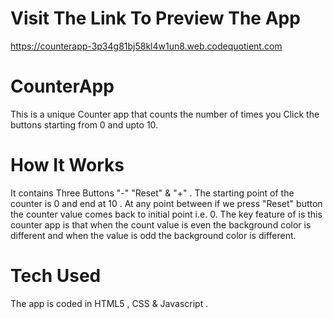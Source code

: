 # Visit The Link To Preview The App
https://counterapp-3p34g81bj58kl4w1un8.web.codequotient.com
# CounterApp
This is a unique Counter app that counts the number of times you Click the buttons starting from 0 and upto 10.
# How It Works
It contains Three Buttons "-" "Reset" & "+" . The starting point of the counter is 0 and end at 10 .
At any point between if we press "Reset" button the counter value comes back to initial point i.e. 0.
The key feature of is this counter app is that when the count value is even the background color is different and
when the value is odd the background color is different.
# Tech Used
The app is coded in HTML5 , CSS & Javascript .
